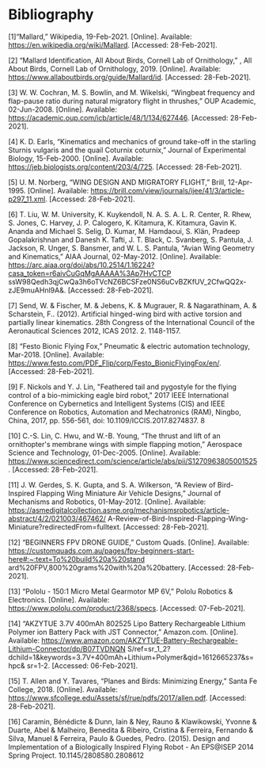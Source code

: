 
# Bibliography

[1]“Mallard,” Wikipedia, 19-Feb-2021. [Online]. Available: https://en.wikipedia.org/wiki/Mallard.
[Accessed: 28-Feb-2021].

[2] “Mallard Identification, All About Birds, Cornell Lab of Ornithology,” , All About Birds, Cornell
Lab of Ornithology, 2019. [Online]. Available: https://www.allaboutbirds.org/guide/Mallard/id.
[Accessed: 28-Feb-2021].

[3] W. W. Cochran, M. S. Bowlin, and M. Wikelski, “Wingbeat frequency and flap-pause ratio
during natural migratory flight in thrushes,” OUP Academic, 02-Jun-2008. [Online]. Available:
https://academic.oup.com/icb/article/48/1/134/627446. [Accessed: 28-Feb-2021].

[4] K. D. Earls, “Kinematics and mechanics of ground take-off in the starling Sturnis vulgaris and
the quail Coturnix coturnix,” Journal of Experimental Biology, 15-Feb-2000. [Online]. Available:
https://jeb.biologists.org/content/203/4/725. [Accessed: 28-Feb-2021].

[5] U. M. Norberg, “WING DESIGN AND MIGRATORY FLIGHT,” Brill, 12-Apr-1995. [Online].
Available: https://brill.com/view/journals/ijee/41/3/article-p297_11.xml. [Accessed: 28-Feb-2021].

[6] T. Liu, W. M. University, K. Kuykendoll, N. A. S. A. L. R. Center, R. Rhew, S. Jones, C.
Harvey, J. P. Calogero, K. Kitamura, K. Kitamura, Gavin K. Ananda and Michael S. Selig, D.
Kumar, M. Hamdaoui, S. Klän, Pradeep Gopalakrishnan and Danesh K. Tafti, J. T. Black, C.
Svanberg, S. Pantula, J. Jackson, R. Unger, S. Bansmer, and W. L. S. Pantula, “Avian Wing
Geometry and Kinematics,” AIAA Journal, 02-May-2012. [Online]. Available:
https://arc.aiaa.org/doi/abs/10.2514/1.16224?casa_token=r6aivCuGqMgAAAAA%3Ap7HvCTCP
ssW98Qedh3qjCwQa3h6oTVcNZ6BCSFze0NS6uCvBZKfUV_2CfwQQ2x-zJE9muAHnl9A&.
[Accessed: 28-Feb-2021].

[7] Send, W. & Fischer, M. & Jebens, K. & Mugrauer, R. & Nagarathinam, A. & Scharstein, F..
(2012). Artificial hinged-wing bird with active torsion and partially linear kinematics. 28th
Congress of the International Council of the Aeronautical Sciences 2012, ICAS 2012. 2.
1148-1157.

[8] “Festo Bionic Flying Fox,” Pneumatic & electric automation technology, Mar-2018. [Online].
Available: https://www.festo.com/PDF_Flip/corp/Festo_BionicFlyingFox/en/. [Accessed:
28-Feb-2021].

[9] F. Nickols and Y. J. Lin, "Feathered tail and pygostyle for the flying control of a bio-mimicking
eagle bird robot," 2017 IEEE International Conference on Cybernetics and Intelligent Systems
(CIS) and IEEE Conference on Robotics, Automation and Mechatronics (RAM), Ningbo, China,
2017, pp. 556-561, doi: 10.1109/ICCIS.2017.8274837.
8

[10] C.-S. Lin, C. Hwu, and W.-B. Young, “The thrust and lift of an ornithopter's membrane wings
with simple flapping motion,” Aerospace Science and Technology, 01-Dec-2005. [Online].
Available: https://www.sciencedirect.com/science/article/abs/pii/S1270963805001525.
[Accessed: 28-Feb-2021].

[11] J. W. Gerdes, S. K. Gupta, and S. A. Wilkerson, “A Review of Bird-Inspired Flapping Wing
Miniature Air Vehicle Designs,” Journal of Mechanisms and Robotics, 01-May-2012. [Online].
Available:
https://asmedigitalcollection.asme.org/mechanismsrobotics/article-abstract/4/2/021003/467462/
A-Review-of-Bird-Inspired-Flapping-Wing-Miniature?redirectedFrom=fulltext. [Accessed:
28-Feb-2021].

[12] “BEGINNERS FPV DRONE GUIDE,” Custom Quads. [Online]. Available:
https://customquads.com.au/pages/fpv-beginners-start-here#:~:text=To%20build%20a%20stand
ard%20FPV,800%20grams%20with%20a%20battery. [Accessed: 28-Feb-2021].

[13] “Pololu - 150:1 Micro Metal Gearmotor MP 6V,” Pololu Robotics & Electronics. [Online].
Available: https://www.pololu.com/product/2368/specs. [Accessed: 07-Feb-2021].

[14] “AKZYTUE 3.7V 400mAh 802525 Lipo Battery Rechargeable Lithium Polymer ion Battery
Pack with JST Connector,” Amazon.com. [Online]. Available:
https://www.amazon.com/AKZYTUE-Battery-Rechargeable-Lithium-Connector/dp/B07TVDNQN
S/ref=sr_1_2?dchild=1&keywords=3.7V+400mAh+Lithium+Polymer&qid=1612665237&s=hpc&
sr=1-2. [Accessed: 06-Feb-2021].

[15] T. Allen and Y. Tavares, “Planes and Birds: Minimizing Energy,” Santa Fe College, 2018.
[Online]. Available: https://www.sfcollege.edu/Assets/sf/rue/pdfs/2017/allen.pdf. [Accessed:
28-Feb-2021].

[16] Caramin, Bénédicte & Dunn, Iain & Ney, Rauno & Klawikowski, Yvonne & Duarte, Abel &
Malheiro, Benedita & Ribeiro, Cristina & Ferreira, Fernando & Silva, Manuel & Ferreira, Paulo &
Guedes, Pedro. (2015). Design and Implementation of a Biologically Inspired Flying Robot - An
EPS@ISEP 2014 Spring Project. 10.1145/2808580.2808612
